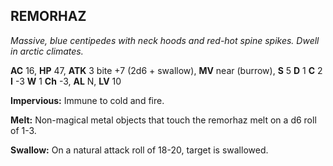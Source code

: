 ## REMORHAZ

_Massive, blue centipedes with neck hoods and red-hot spine spikes. Dwell in arctic climates._

**AC** 16, **HP** 47, **ATK** 3 bite +7 (2d6 + swallow), **MV** near (burrow), **S** 5 **D** 1 **C** 2 **I** -3 **W** 1 **Ch** -3, **AL** N, **LV** 10

**Impervious:** Immune to cold and fire.

**Melt:** Non-magical metal objects that touch the remorhaz melt on a d6 roll of 1-3.

**Swallow:** On a natural attack roll of 18-20, target is swallowed.

